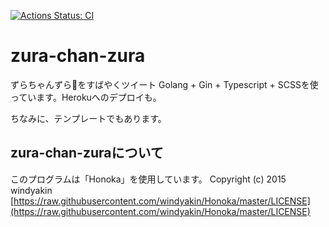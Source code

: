 [![Actions Status: CI](https://github.com/DaisenKudo/Zura-chanZura/workflows/CI/badge.svg?branch=dev)](https://github.com/DaisenKudo/Zura-chanZura/actions?query=workflow%3A"CI")

# zura-chan-zura
ずらちゃんずら💓をすばやくツイート
Golang + Gin + Typescript + SCSSを使っています。Herokuへのデプロイも。

ちなみに、テンプレートでもあります。

## zura-chan-zuraについて
このプログラムは「Honoka」を使用しています。
Copyright (c) 2015 windyakin
[https://raw.githubusercontent.com/windyakin/Honoka/master/LICENSE](https://raw.githubusercontent.com/windyakin/Honoka/master/LICENSE)
